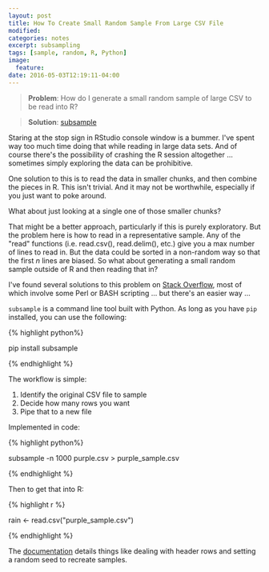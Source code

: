 ```yaml
---
layout: post
title: How To Create Small Random Sample From Large CSV File
modified:
categories: notes
excerpt: subsampling
tags: [sample, random, R, Python]
image:
  feature:
date: 2016-05-03T12:19:11-04:00
---
```


> __Problem__: How do I generate a small random sample of large CSV to be read into R?

> __Solution__: [subsample](https://github.com/paulgb/subsample)

Staring at the stop sign in RStudio console window is a bummer. I've spent way too much time doing that while reading in large data sets. And of course there's the possibility of crashing the R session altogether ... sometimes simply exploring the data can be prohibitive.

One solution to this is to read the data in smaller chunks, and then combine the pieces in R. This isn't trivial. And it may not be worthwhile, especially if you just want to poke around.

What about just looking at a single one of those smaller chunks? 

That might be a better approach, particularly if this is purely exploratory. But the problem here is how to read in a representative sample. Any of the "read" functions (i.e. read.csv(), read.delim(), etc.) give you a max number of lines to read in. But the data could be sorted in a non-random way so that the first _n_ lines are biased. So what about generating a small random sample outside of R and then reading that in?

I've found several solutions to this problem on [Stack Overflow](http://stackoverflow.com/questions/22261082/load-a-small-random-sample-from-a-large-csv-file-into-r-data-frame), most of which involve some Perl or BASH scripting ... but there's an easier way ...

`subsample` is a command line tool built with Python. As long as you have `pip` installed, you can use the following:

{% highlight python%}

pip install subsample

{% endhighlight %}

The workflow is simple:

1. Identify the original CSV file to sample
2. Decide how many rows you want
3. Pipe that to a new file

Implemented in code:

{% highlight python%}

subsample -n 1000 purple.csv > purple_sample.csv

{% endhighlight %}

Then to get that into R:

{% highlight r %}

rain <- read.csv("purple_sample.csv")

{% endhighlight %}

The [documentation](https://github.com/paulgb/subsample/blob/master/README.rst) details things like dealing with header rows and setting a random seed to recreate samples.